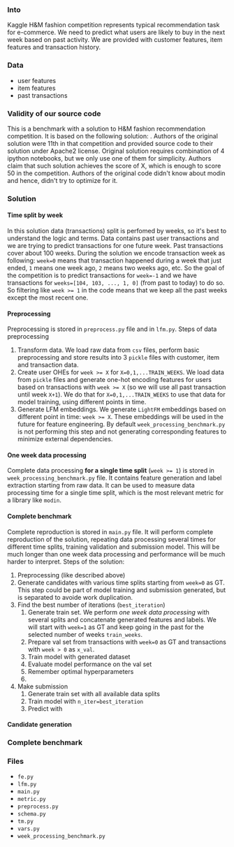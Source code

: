 ### Into
Kaggle H&M fashion competition represents typical recommendation task for e-commerce. We need to predict what users are likely to buy in the next week based on past activity. We are provided with customer features, item features and transaction history.

### Data
- user features
- item features
- past transactions 

### Validity of our source code
This is a benchmark with a solution to H&M fashion recommendation competition. It is based on the following solution: . Authors of the original solution were 11th in that competition and provided source code to their solution under Apache2 license. Original solution requires combination of 4 ipython notebooks, but we only use one of them for simplicity. Authors claim that such solution achieves the score of X, which is enough to score 50 in the competition. Authors of the original code didn't know about modin and hence, didn't try to optimize for it.

### Solution
#### Time split by week
In this solution data (transactions) split is perfomed by weeks, so it's best to understand the logic and terms.
Data contains past user transactions and we are trying to predict transactions for one future week. Past transactions cover about 100 weeks. During the solution we encode transaction week as following: `week=0` means that transaction happened during a week that just ended, `1` means one week ago, `2` means two weeks ago, etc. So the goal of the competition is to predict transactions for `week=-1` and we have transactions for `weeks=[104, 103, ..., 1, 0]` (from past to today) to do so. So filtering like `week >= 1` in the code means that we keep all the past weeks except the most recent one.

#### Preprocessing
Preprocessing is stored in `preprocess.py` file and in `lfm.py`.
Steps of data preprocessing
1. Transform data. We load raw data from `csv` files, perform basic preprocessing and store results into 3 `pickle` files with customer, item and transaction data.
2. Create user OHEs for `week >= X` for `X=0,1,...TRAIN_WEEKS`. We load data from `pickle` files and generate one-hot encoding features for users based on transactions with `week >= X` (so we will use all past transaction until week `X+1`). We do that for `X=0,1,...TRAIN_WEEKS` to use that data for model training, using different points in time.
3. Generate LFM embeddings. We generate `LightFM` embeddings based on different point in time: `week >= X`. These embeddings will be used in the future for feature engineering. By default `week_processing_benchmark.py` is not performing this step and not generating corresponding features to minimize external dependencies.

#### One week data processing
Complete data processing **for a single time split** (`week >= 1`) is stored in `week_processing_benchmark.py` file. It contains feature generation and label extraction starting from raw data. It can be used to measure data processing time for a single time split, which is the most relevant metric for a library like `modin`.

#### Complete benchmark
Complete reproduction is stored in `main.py` file. It will perform complete reproduction of the solution, repeating data processing several times for different time splits, training validation and submission model. This will be much longer than one week data processing and performance will be much harder to interpret.
Steps of the solution:
1. Preprocessing (like described above)
2. Generate candidates with various time splits starting from `week=0` as GT. This step could be part of model training and submission generated, but is separated to avoide work duplication.
2. Find the best number of iterations (`best_iteration`)
    1. Generate train set. We perform *one week data processing* with several splits and concatenate generated features and labels. We will start with `week=1` as GT and keep going in the past for the selected number of weeks `train_weeks`.
    2. Prepare val set from transactions with `week=0` as GT and transactions with `week > 0` as `x_val`.
    2. Train model with generated dataset
    3. Evaluate model performance on the val set
    4. Remember optimal hyperparameters
    3. 
3. Make submission
    1. Generate train set with all available data splits
    2. Train model with `n_iter=best_iteration`
    3. Predict with

#### Candidate generation


### Complete benchmark

### Files
- `fe.py`
- `lfm.py`
- `main.py`
- `metric.py`
- `preprocess.py`
- `schema.py`
- `tm.py`
- `vars.py`
- `week_processing_benchmark.py`